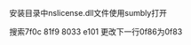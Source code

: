 <!--
 * @Author: wjn
 * @Date: 2020-08-07 16:33:38
 * @LastEditors: wjn
 * @LastEditTime: 2020-08-07 16:34:45
-->
安装目录中nslicense.dll文件使用sumbly打开

搜索7f0c 81f9 8033 e101 
更改下一行0f86为0f83